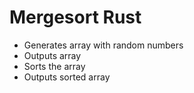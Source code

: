 # Mergesort Rust
  - Generates array with random numbers
  - Outputs array
  - Sorts the array
  - Outputs sorted array
